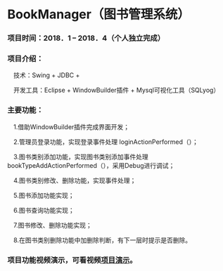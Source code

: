 # BookManager（图书管理系统）
### 项目时间：2018．1 – 2018．4（个人独立完成）	
### 项目介绍：
&ensp;&ensp;技术：Swing + JDBC + 

&ensp;&ensp;开发工具：Eclipse + WindowBuilder插件 + Mysql可视化工具（SQLyog）

### 主要功能：
&ensp;&ensp;1.借助WindowBuilder插件完成界面开发；  

&ensp;&ensp;2.管理员登录功能，实现登录事件处理 loginActionPerformed（）；
 
&ensp;&ensp;3.图书类别添加功能，实现图书类别添加事件处理 bookTypeAddActionPerformed（），采用Debug进行调试；

&ensp;&ensp;4.图书类别修改、删除功能，实现事件处理； 

&ensp;&ensp;5.图书添加功能实现；  

&ensp;&ensp;6.图书查询功能实现；  

&ensp;&ensp;7.图书修改、删除功能实现；  

&ensp;&ensp;8.在图书类别删除功能中加删除判断，有下一层时提示是否删除。

### 项目功能视频演示，可看视频[项目演示](https://github.com/yangxiaoyu98/BookManager/blob/master/%E9%A1%B9%E7%9B%AE%E6%BC%94%E7%A4%BA.avi)。



